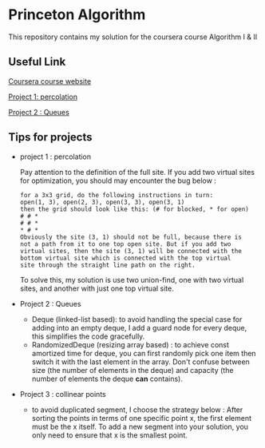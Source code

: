 # Princeton Algorithm

This repository contains my solution for the coursera course Algorithm I & II

## Useful Link

[Coursera course website](https://www.coursera.org/learn/algorithms-part1/home/welcome)

[Project 1: percolation](https://coursera.cs.princeton.edu/algs4/assignments/percolation/specification.php)

[Project 2 : Queues](https://coursera.cs.princeton.edu/algs4/assignments/queues/specification.php) 

## Tips for projects

- project 1 : percolation

  Pay attention to the definition of the full site. If you add two virtual sites for optimization, you should may encounter the bug below :

  ```
  for a 3x3 grid, do the following instructions in turn:
  open(1, 3), open(2, 3), open(3, 3), open(3, 1)
  then the grid should look like this: (# for blocked, * for open)
  # # *
  # # *
  * # * 
  Obviously the site (3, 1) should not be full, because there is
  not a path from it to one top open site. But if you add two
  virtual sites, then the site (3, 1) will be connected with the
  bottom virtual site which is connected with the top virtual
  site through the straight line path on the right.
  ```

  To solve this, my solution is use two union-find, one with two virtual sites, and another with just one top virtual site. 

- Project 2 : Queues

  - Deque (linked-list based): to avoid handling the special case for adding into an empty deque, I add a guard node for every deque, this simplifies the code gracefully.
  - RandomizedDeque (resizing array based) : to achieve const amortized time for deque, you can first randomly pick one item then switch it with the last element in the array. Don't confuse between size (the number of elements in the deque) and capacity (the number of elements the deque **can** contains).

- Project 3 : collinear points

  - to avoid duplicated segment, I choose the strategy below : After sorting the points in terms of one specific point x, the first element must be the x itself. To add a new segment into your solution, you only need to ensure that x is the smallest point.

